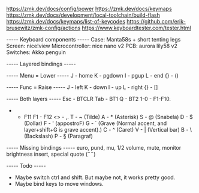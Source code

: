 https://zmk.dev/docs/config/power
https://zmk.dev/docs/keymaps
https://zmk.dev/docs/development/local-toolchain/build-flash
https://zmk.dev/docs/keymaps/list-of-keycodes
https://github.com/erik-brusewitz/zmk-config/actions
https://www.keyboardtester.com/tester.html


----- Keyboard components -----
Case: Manta58s + short tenting legs
Screen: nice!view 
Microcontroller: nice nano v2 
PCB: aurora lily58 v2
Switches: Akko penguin



----- Layered bindings -----

----- Menu = Lower -----
J - home
K - pgdown
I - pgup
L - end
{} - ()

----- Func = Raise -----
J - left
K - down
I - up
L - right
{} - []

----- Both layers -----
Esc  - BTCLR
Tab  - BT1
Q    - BT2
1-0  - F1-F10.
+    - F11
F1   - F12
<>   - ,.
T    - ~ (Tilde)
A    - * (Asterisk)
S    - @ (Snabela)
D    - $ (Dollar)
F    - ' (appostroF)
G    - ´ (Grave (Normal accent, and layer+shift+G is grave accent).)
C    - ^ (Caret)
V    - | (Vertical bar)
B    - \ (Backslash)
P    - § (Paragraf)



----- Missing bindings -----
euro, pund, mu, 1/2
volume, mute, monitor brightness
insert, special quote (¨¨)


----- Todo -----
* Maybe switch ctrl and shift. But maybe not, it works pretty good.
* Maybe bind keys to move windows.